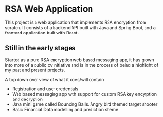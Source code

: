 # RSA Web Application

This project is a web application that implements RSA encryption from scratch. It consists of a backend API built with Java and Spring Boot, and a frontend application built with React.


## Still in the early stages

Started as a pure RSA encryption web based messaging app, it has grown into more of a public cv initiative and is in the process of being a highlight of my past and present projects.

A top down over view of what it does/will contain
- Registration and user credentials
- Web based messaging app with support for custom RSA key encyrption and decryption
- Java mini game called Bouncing Balls. Angry bird themed target shooter
- Basic Financial Data modelling and prediction sheme

